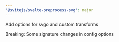 ```yaml
---
'@svitejs/svelte-preprocess-svg': major
---
```


Add options for svgo and custom transforms

Breaking: Some signature changes in config options

